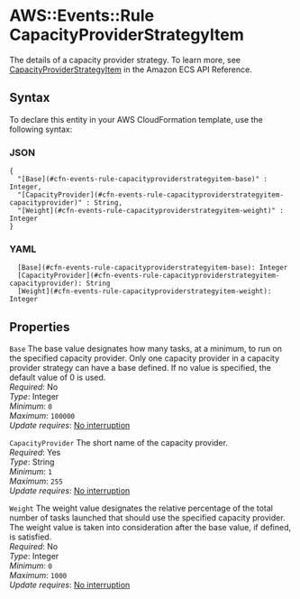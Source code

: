 # AWS::Events::Rule CapacityProviderStrategyItem<a name="aws-properties-events-rule-capacityproviderstrategyitem"></a>

The details of a capacity provider strategy\. To learn more, see [CapacityProviderStrategyItem](https://docs.aws.amazon.com/AmazonECS/latest/APIReference/API_CapacityProviderStrategyItem.html) in the Amazon ECS API Reference\.

## Syntax<a name="aws-properties-events-rule-capacityproviderstrategyitem-syntax"></a>

To declare this entity in your AWS CloudFormation template, use the following syntax:

### JSON<a name="aws-properties-events-rule-capacityproviderstrategyitem-syntax.json"></a>

```
{
  "[Base](#cfn-events-rule-capacityproviderstrategyitem-base)" : Integer,
  "[CapacityProvider](#cfn-events-rule-capacityproviderstrategyitem-capacityprovider)" : String,
  "[Weight](#cfn-events-rule-capacityproviderstrategyitem-weight)" : Integer
}
```

### YAML<a name="aws-properties-events-rule-capacityproviderstrategyitem-syntax.yaml"></a>

```
  [Base](#cfn-events-rule-capacityproviderstrategyitem-base): Integer
  [CapacityProvider](#cfn-events-rule-capacityproviderstrategyitem-capacityprovider): String
  [Weight](#cfn-events-rule-capacityproviderstrategyitem-weight): Integer
```

## Properties<a name="aws-properties-events-rule-capacityproviderstrategyitem-properties"></a>

`Base`  <a name="cfn-events-rule-capacityproviderstrategyitem-base"></a>
The base value designates how many tasks, at a minimum, to run on the specified capacity provider\. Only one capacity provider in a capacity provider strategy can have a base defined\. If no value is specified, the default value of 0 is used\.   
*Required*: No  
*Type*: Integer  
*Minimum*: `0`  
*Maximum*: `100000`  
*Update requires*: [No interruption](https://docs.aws.amazon.com/AWSCloudFormation/latest/UserGuide/using-cfn-updating-stacks-update-behaviors.html#update-no-interrupt)

`CapacityProvider`  <a name="cfn-events-rule-capacityproviderstrategyitem-capacityprovider"></a>
The short name of the capacity provider\.  
*Required*: Yes  
*Type*: String  
*Minimum*: `1`  
*Maximum*: `255`  
*Update requires*: [No interruption](https://docs.aws.amazon.com/AWSCloudFormation/latest/UserGuide/using-cfn-updating-stacks-update-behaviors.html#update-no-interrupt)

`Weight`  <a name="cfn-events-rule-capacityproviderstrategyitem-weight"></a>
The weight value designates the relative percentage of the total number of tasks launched that should use the specified capacity provider\. The weight value is taken into consideration after the base value, if defined, is satisfied\.  
*Required*: No  
*Type*: Integer  
*Minimum*: `0`  
*Maximum*: `1000`  
*Update requires*: [No interruption](https://docs.aws.amazon.com/AWSCloudFormation/latest/UserGuide/using-cfn-updating-stacks-update-behaviors.html#update-no-interrupt)